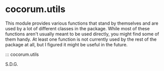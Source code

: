 # cocorum.utils

This module provides various functions that stand by themselves and are used by a lot of different classes in the package.
While most of these functions aren't usually meant to be used directly, you might find some of them handy. At least one function is not currently used by the rest of the package at all, but I figured it might be useful in the future.

::: cocorum.utils

S.D.G.
